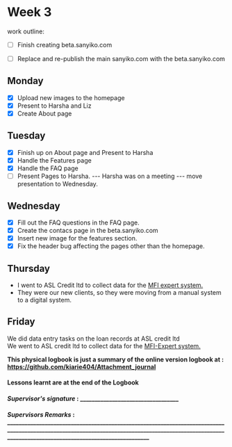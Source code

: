 # Week 3
work outline:
- [ ] Finish creating beta.sanyiko.com
- [ ] Replace and re-publish the main sanyiko.com with the beta.sanyiko.com 


## Monday
- [x] Upload new images to the homepage
- [x] Present to Harsha and Liz
- [x] Create About page

## Tuesday
- [x] Finish up on About page and Present to Harsha
- [x] Handle the Features page
- [x] Handle the FAQ page
- [ ] Present Pages to Harsha. --- Harsha was on a meeting --- move presentation to Wednesday.

## Wednesday
- [x] Fill out the FAQ questions in the FAQ page.
- [x] Create the contacs page in the beta.sanyiko.com
- [x] Insert new image for the features section.
- [x] Fix the header bug affecting the pages other than the homepage.

## Thursday
- I went to ASL Credit ltd to collect data for the [MFI expert system.](https://mfiexpert.com/) 
- They were our new clients, so they were moving from a manual system to a digital system.

## Friday
We did data entry tasks on the loan records at ASL credit ltd\
We went to ASL credit ltd to collect data for the [MFI-Expert system.](https://mfiexpert.com/)

**This physical logbook is just a summary of the online version logbook at : https://github.com/kiarie404/Attachment_journal**
#### Lessons learnt are at the end of the Logbook

#### *Supervisor's signature* : __________________________________
#### *Supervisors Remarks* : _______________________________________________________________________________________________________________________________________________________________________________________________________





